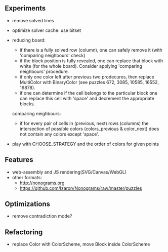 ## Experiments
- remove solved lines
- optimize solver cache: use bitset

- reducing board:
  - if there is a fully solved row (column), one can safely remove it (with 'comparing neighbours' check)
  - if the block position is fully revealed, one can replace that block with white (for the whole board).
  Consider applying 'comparing neighbours' procedure.
  - if only one color left after previous two prodecures, then replace MultiColor with BinaryColor
    (see puzzles 672, 3085, 10585, 16552, 16878).
  - if one can determine if the cell belongs to the particular block
    one can replace this cell with 'space' and decrement the appropriate blocks.

  comparing neighbours:
  - if for every pair of cells in (previous, next) rows (columns) the intersection
    of possible colors (colors_previous & color_next) does not contain any colors except 'space'.
- play with CHOOSE_STRATEGY and the order of colors for given points


## Features
- web-assembly and JS rendering(SVG/Canvas/WebGL)
- other formats:
  - http://nonograms.org
  - https://github.com/Izaron/Nonograms/raw/master/puzzles


## Optimizations
- remove contradiction mode?


## Refactoring
- replace Color with ColorScheme, move Block inside ColorScheme
